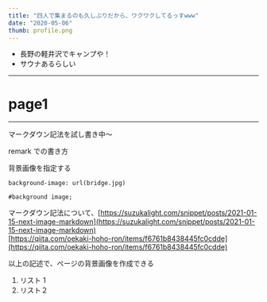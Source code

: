 ```yaml
---
title: "四人で集まるのも久しぶりだから、ワクワクしてるっすwww"
date: "2020-05-06"
thumb: profile.png
---
```


- 長野の軽井沢でキャンプや！
- サウナあるらしい

---

# page1

---

マークダウン記法を試し書き中〜

remark での書き方

背景画像を指定する

```
background-image: url(bridge.jpg)

#background image;
```

マークダウン記法について、[https://suzukalight.com/snippet/posts/2021-01-15-next-image-markdown](https://suzukalight.com/snippet/posts/2021-01-15-next-image-markdown)
<br />
[https://qiita.com/oekaki-hoho-ron/items/f6761b8438445fc0cdde](https://qiita.com/oekaki-hoho-ron/items/f6761b8438445fc0cdde)

以上の記述で、ページの背景画像を作成できる

1. リスト 1
2. リスト２
